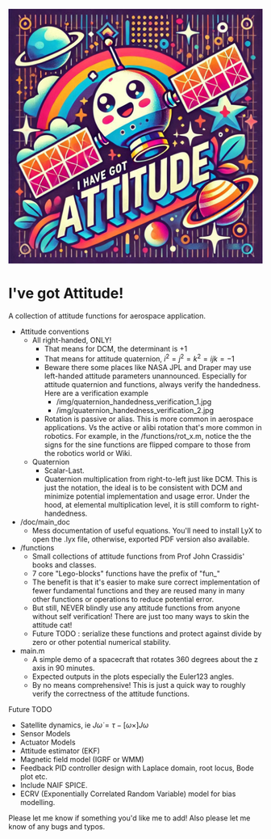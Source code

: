 ![ATTITUDE](img/ive_got_attitude.png)

# I've got Attitude!
A collection of attitude functions for aerospace application.
- Attitude conventions
  - All right-handed, ONLY! 
    - That means for DCM, the determinant is +1
    - That means for attitude quaternion, $i^2=j^2=k^2=ijk=-1$
    - Beware there some places like NASA JPL and Draper may use left-handed attitude parameters unannounced. Especially for attitude quaternion and functions, always verify the handedness. Here are a verification example
      - /img/quaternion_handedness_verification_1.jpg
      - /img/quaternion_handedness_verification_2.jpg
    - Rotation is passive or alias. This is more common in aerospace applications. Vs the active or alibi rotation that's more common in robotics. For example, in the /functions/rot_x.m, notice the the signs for the sine functions are flipped compare to those from the robotics world or Wiki.
  - Quaternion
    - Scalar-Last.
    - Quaternion multiplication from right-to-left just like DCM. This is just the notation, the ideal is to be consistent with DCM and minimize potential implementation and usage error. Under the hood, at elemental multiplication level, it is still comform to right-handedness. 
- /doc/main_doc
  - Mess documentation of useful equations. You'll need to install LyX to open the .lyx file, otherwise, exported PDF version also available.
- /functions
  - Small collections of attitude functions from Prof John Crassidis' books and classes.
  - 7 core "Lego-blocks" functions have the prefix of "fun_"
  - The benefit is that it's easier to make sure correct implementation of fewer fundamental functions and they are reused many in many other functions or operations to reduce potential error.
  - But still, NEVER blindly use any attitude functions from anyone without self verification! There are just too many ways to skin the attitude cat!
  - Future TODO : serialize these functions and protect against divide by zero or other potential numerical stability. 
- main.m
  - A simple demo of a spacecraft that rotates 360 degrees about the z axis in 90 minutes.
  - Expected outputs in the plots especially the Euler123 angles. 
  - By no means comprehensive! This is just a quick way to roughly verify the correctness of the attitude functions.

Future TODO
- Satellite dynamics, ie $J\dot{\omega}=\tau-[\omega\times]J\omega$
- Sensor Models
- Actuator Models
- Attitude estimator (EKF)
- Magnetic field model (IGRF or WMM)
- Feedback PID controller design with Laplace domain, root locus, Bode plot etc.
- Include NAIF SPICE.
- ECRV (Exponentially Correlated Random Variable) model for bias modelling.

Please let me know if something you'd like me to add! Also please let me know of any bugs and typos. 